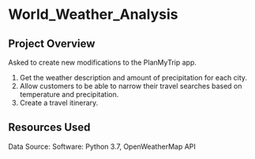 # World_Weather_Analysis

## Project Overview
Asked to create new modifications to the PlanMyTrip app.

1. Get the weather description and amount of precipitation for each city.
2. Allow customers to be able to narrow their travel searches based on temperature and precipitation.
3. Create a travel itinerary.

## Resources Used
Data Source: 
Software: Python 3.7, OpenWeatherMap API


